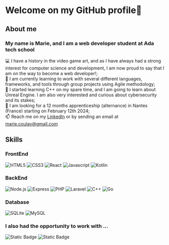 # Welcome on my GitHub profile👋

## About me  
### My name is Marie, and I am a web developer student at Ada tech school
💻 I have a history in the video game art, and as I have always had a strong interest for computer science and development, I am now proud to say that I am on the way to become a web developer!;   
🌱 I am currently learning to work with several different languages, frameworks, and tools through group projects using Agile methodology;  
🚀 I started learning C++ on my spare time, and I am going to learn about Unreal Engine. I am also very interested and curious about cybersecurity and its stakes;  
📖 I am looking for a 12 months apprenticeship (alternance) in Nantes (France) starting on February 12th 2024;  
📫 Reach me on my [LinkedIn](https://www.linkedin.com/in/marie-c-97665394/) or by sending an email at marie.coulay@gmail.com


## Skills  

### FrontEnd  
![HTML5](https://img.shields.io/badge/HTML5-%23E34F26?logo=html&logoColor=white)
![CSS3](https://img.shields.io/badge/CSS-%231572B6?logo=css3&logoColor=white)
![React](https://img.shields.io/badge/React-%2361DAFB?logo=React&logoColor=black)
![Javascript](https://img.shields.io/badge/Javascript-%23F7DF1E?logo=Javascript&logoColor=black)
![Kotlin](https://img.shields.io/badge/kotlin-%2300ADD8?logo=Kotlin&logoColor=white&labelColor=%237F52FF&color=%237F52FF)

### BackEnd  
![Node.js](https://img.shields.io/badge/Node.js-%23339933?logo=nodedotjs&logoColor=white)
![Express](https://img.shields.io/badge/Express-%23000000?logo=Express&logoColor=white)
![PHP](https://img.shields.io/badge/PHP-%23777BB4?logo=PHP&logoColor=white)
![Laravel](https://img.shields.io/badge/laravel-%23FF2D20?logo=Laravel&logoColor=white&color=%23FF2D20)
![C++](https://img.shields.io/badge/C%2B%2B-%2300599C?logo=C%2B%2B&logoColor=white) 
![Go](https://img.shields.io/badge/Go-white?logo=Go&logoColor=white&labelColor=%2300ADD8&color=%2300ADD8)


### Database  
![SQLite](https://img.shields.io/badge/SQLite-%23003B57?logo=sqlite&logoColor=white)
![MySQL](https://img.shields.io/badge/MySQL-%234479A1?logo=mysql&logoColor=white)

### I also had the opportunity to work with ...  
![Static Badge](https://img.shields.io/badge/docker-%232496ED?logo=Docker&logoColor=white&color=%232496ED)
![Static Badge](https://img.shields.io/badge/mamp-%2302749C?logo=Mamp&logoColor=white&color=%2302749C)
